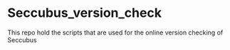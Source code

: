 Seccubus_version_check
======================

This repo hold the scripts that are used for the online version checking of 
Seccubus
